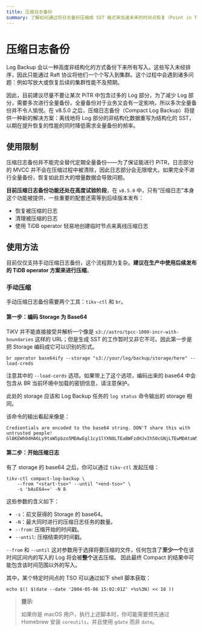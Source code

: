 ```yaml
---
title: 压缩日志备份
summary: 了解如何通过将日志备份压缩成 SST 格式来加速未来的时间点恢复（Point in Time Restore, PiTR）。
---
```


# 压缩日志备份

Log Backup 会以一种高度非结构化的方式备份下来所有写入。这些写入未经排序，因此只能通过 Raft 协议将他们一个个写入到集群。这个过程中会遇到诸多问题：例如写放大或恢复后续的集群性能不及预期。

因此，目前建议尽量不要让某次 PiTR 中包含过多的 Log 部分，为了减少 Log 部分，需要多次进行全量备份，全量备份对于业务又会有一定影响，所以多次全量备份并不令人愉悦。在 v8.5.0 之后，压缩日志备份（Compact Log Backup）将提供一种新的解决方案：离线地将 Log 部分的非结构化数据重写为结构化的 SST，以期在提升恢复的性能的同时降低需求全量备份的频率。

## 使用限制

压缩日志备份并不能完全替代定期全量备份——为了保证能进行 PiTR，日志部分的 MVCC 并不会在压缩过程中被清除，因此日志部分会无限增大。如果完全不进行全量备份，恢复如此巨大的增量数据会导致问题。

**目前压缩日志备份功能还处在高度试验阶段**，在 `v8.5.0` 中，只有“压缩日志”本身这个功能被提供，一些重要的配套还需等到后续版本发布：

- 恢复被压缩的日志
- 清理被压缩的日志
- 使用 TiDB operator 轻易地创建临时节点来离线压缩日志

## 使用方法

目前仅仅支持手动压缩日志备份，这个流程颇为复杂。**建议在生产中使用后续发布的 TiDB operator 方案来进行压缩**。

### 手动压缩

手动压缩日志备份需要两个工具：`tikv-ctl` 和 `br`。

#### 第一步：编码 Storage 为 Base64

TiKV 并不能直接接受并解析一个像是 `s3://astro/tpcc-1000-incr-with-boundaries` 这样的 URL；但是生成 SST 的工作暂时又非它不可。因此第一步是把 Storage 编码成它可以识别的形式。

```shell
br operator base64ify --storage "s3://your/log/backup/storage/here" --load-creds
```

注意其中的 `--load-cerds` 选项。如果带上了这个选项，编码出来的 base64 中会包含从 BR 当前环境中加载的密钥信息，请注意保护。

此处的 storage 应该和 Log Backup 任务的 `log status` 命令输出的 storage 相同。

该命令的输出看起来像是：

```text
Credientials are encoded to the base64 string. DON'T share this with untrusted people!
Gl8KEWh0dHA6Ly9taW5pbzo5MDAwEgl1cy1lYXN0LTEaBWFzdHJvIh50cGNjLTEwMDAtaW5jci13aXRoLWJvdW5kYXJpZXNCCm1pbmlvYWRtaW5KCm1pbmlvYWRtaW5QAQ==
```

#### 第二步：开始压缩日志

有了 storage 的 base64 之后，你可以通过 `tikv-ctl` 发起压缩：

```shell
tikv-ctl compact-log-backup \
    --from "<start-tso>" --until "<end-tso>" \
    -s 'bAsE64==' -N 8
```

这些参数的含义如下：

- `-s`：前文获得的 Storage 的 base64。
- `-N`：最大同时进行的压缩日志任务的数量。
- `--from`: 压缩开始的时间戳。
- `--until`: 压缩结束的时间戳。

`--from` 和 `--until` 这对参数用于选择将要压缩的文件，任何包含了**至少一个**在该时间区间内的写入的 Log 将会被**整个**送去压缩。
因此最终 Compact 的结果中可能包含该时间范围以外的写入。

其中，某个特定时间点的 TSO 可以通过如下 shell 脚本获取：

```shell
echo $(( $(date --date '2004-05-06 15:02:01Z' +%s%3N) << 18 ))
```

> **提示**:
>
> 如果你是 macOS 用户，执行上述脚本时，你可能需要预先通过 Homebrew 安装 `coreutils`，并且使用 `gdate` 而非 `date`。
